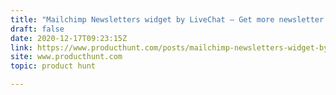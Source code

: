 ```yaml
---
title: "Mailchimp Newsletters widget by LiveChat — Get more newsletter signups from your website"
draft: false
date: 2020-12-17T09:23:15Z
link: https://www.producthunt.com/posts/mailchimp-newsletters-widget-by-livechat?utm_medium=RSS&utm_source=hune
site: www.producthunt.com
topic: product hunt  

---
```

